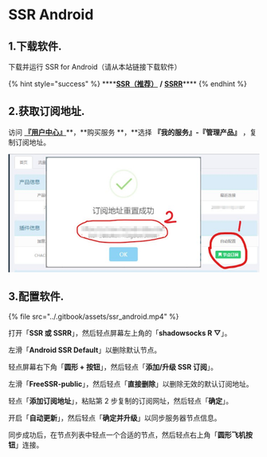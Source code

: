 # SSR Android

## 1.下载软件.

下载并运行 SSR for Android（请从本站链接下载软件）

{% hint style="success" %}
\*\*\*\*[**SSR（推荐）**](http://dl.nordss.com/ssr_and.apk) **/** [**SSRR**](http://dl.nordss.com/ssrr_and.apk)\*\*\*\*
{% endhint %}

## 2.获取订阅地址.

访问 [**『用户中心』**](https://ss.5mu.me/)**，**购买服务 **，**选择 **『我的服务』-『管理产品』** ，复制订阅地址。

![](../.gitbook/assets/subscribe.jpg)

## 3.配置软件.

{% file src="../.gitbook/assets/ssr\_android.mp4" %}

打开「**SSR 或 SSRR**」，然后轻点屏幕左上角的「**shadowsocks R ▽**」。

左滑「**Android SSR Default**」以删除默认节点。

轻点屏幕右下角「**圆形 + 按钮**」，然后轻点「**添加/升级 SSR 订阅**」。

左滑「**FreeSSR-public**」，然后轻点「**直接删除**」以删除无效的默认订阅地址。

轻点「**添加订阅地址**」，粘贴第 2 步复制的订阅网址，然后轻点「**确定**」。

开启「**自动更新**」，然后轻点「**确定并升级**」以同步服务器节点信息。

同步成功后，在节点列表中轻点一个合适的节点，然后轻点右上角「**圆形飞机按钮**」连接。

